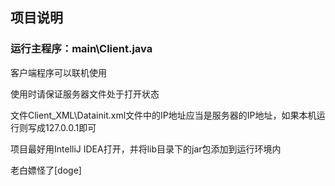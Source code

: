 ## 项目说明
### 运行主程序：main\Client.java

客户端程序可以联机使用

使用时请保证服务器文件处于打开状态

文件Client_XML\Datainit.xml文件中的IP地址应当是服务器的IP地址，如果本机运行则写成127.0.0.1即可

项目最好用IntelliJ IDEA打开，并将lib目录下的jar包添加到运行环境内

老白嫖怪了[doge]